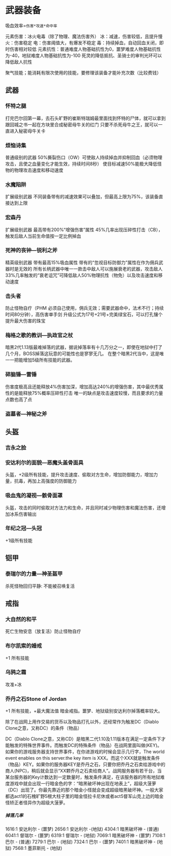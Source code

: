 # 武器装备
吸血效率=`伤害*攻速*命中率`

元素伤害：冰火电毒（除了物理、魔法伤害外）
冰：减速，伤害较低，且提升慢
火：伤害稳定
电：伤害阈值大，有爆发不稳定
毒：持续掉血，自动回血关闭，即时伤害相对较低
元素抗性：普通难度人物基础抗性为0，噩梦难度人物基础抗性为-40，地狱难度人物基础抗性为-100
死灵的降低抵抗、圣骑士的审判光环可以降低敌人抗性

聚气技能；能消耗有限次使用的技能，要修理该装备才能补充次数（比较费钱）

## 武器
### 怀特之腿
打完巴尔回第一幕，去石头旷野的崔斯特瑞姆最里面找到怀特的尸体，就可以拿到
跟回城之书一起在方块里合成秘密母牛关的红门
只要不杀死母牛之王，就可以一直进入秘密母牛关卡

### 烦恼诗集
普通级别的武器
50%撕裂伤口（OW）可使敌人持续掉血并抑制回血（必须物理攻击，且使之血量变化才能生效，持续时间8秒）
使目标减速50%能极大降低怪物的物理攻击速度和移动速度

### 水魔陷阱
扩展级别武器
不同装备带有的减速效果可以叠加，但最高上限为75%，该装备直接达到上限

### 宏森丹
扩展级别武器
最高带有200%“增强伤害”属性
45%几率出现压碎性打击（CB），触发后敌人当前生命值按一定比例掉血

### 死神的丧钟—锐利之斧
精英级别武器
带有最高15%吸血属性
带有的“忽视目标防御力”属性在作为佣兵武器时是无效的
所有长柄武器中唯一一款击中敌人可以施展衰老的武器，攻击敌人33%几率触发的“衰老诅咒”可降低敌人50%物理抗性（物免）以及攻击速度和移动速度

### 击头者
防止怪物自疗（PHM 必须自己使用，佣兵无效；需要武器命中，法术不行；持续时间80分钟），高伤害单手剑
升级公式为17号+21号+完美绿宝石，可以打孔镶个提升最大伤害的珠宝

### 梅格之歌的教训—执政官之杖
暗黑2代1.13版最难掉落的武器，据说掉落率有十几万分之一，即使在地狱中打了几个月，BOSS掉落这玩意的可能性也是寥寥无几。
在整个暗黑2代当中，这是唯一一把能增加5级所有技能的武器。

### 碎脑锤—雷锤
伤害度极高且还能释放4%伤害加深，增加高达240%的增强伤害，其中最优秀属性的是能释放75%概率压碎性打击
唯一的缺点是攻击速度较慢，而且要求的力量点数也高了点

### 盗墓者—神秘之斧

## 头盔
### 吉永之脸

### 安达利尔的面貌—恶魔头盖骨面具
头盔，+2级所有技能，提升攻击速度、偷取对方生命，增加防御能力，增加力量，抗毒，再加上高强度的防御能力

### 吸血鬼的凝视—骸骨面罩
头盔，攻击的同时偷取对方法力和生命，并且同时减少物理伤害和魔法伤害，还增加冰系伤害输出

### 年纪之冠—头冠
+1级所有技能

## 铠甲
### 泰瑞尔的力量—神圣盔甲
杀死怪物回归平静: 不能被召唤复活

## 戒指
### 大自然的和平
死亡生物安息（放复活）防止怪物自疗

### 布尔凯索的婚戒
+1 所有技能

### 乌鸦之霜
攻准+冰

### 乔丹之石Stone of Jordan
+1 所有技能，+最大魔法值
暗金戒指。噩梦、地狱级别安达利尔掉落概率较大。

除了在战网上用作交易的货币以及物品打孔以外，还经常作为触发DC（Diablo Clone之意，又称DC）的条件（物品）

DC（Diablo Clone之意，又称CD）是暗黑二代1.10及1.11版本在满足一定条件下才能触发的特殊世界事件。而触发DC的特殊条件（物品）在战网里面叫做(KEY)。如果你的游戏服务器支持世界事件，在你进游戏的时候会显示几行字，The world event enables on this server.the key item is XXX。而这个XXX就是触发条件（物品）KEY。如果你的服务器KEY是乔丹之石，只要你把乔丹之石卖给游戏中的商人(NPC)，稍后就会显示“XX颗乔丹之石卖给商人”。战网服务器有若干台，当某台服务器的Key计数达到一定数量时，触发条件满足，在该服务器的所有地狱难度游戏中就会出现一行暗金色的字：“暗黑破坏神出现在地表上”，超级大菠萝（DC）出现了。你最先靠近的那个暗金小怪就会变成超级暗黑破坏神。一般大家都选act1的石槐旷野5根大柱子里的暗金怪拉卡尼休或者act5督军山克上边的暗金怪矫正者怪异作为超级大菠萝。

##### 掉落几率
1616:1 安达利尔 - (噩梦)
2656:1 安达利尔 -(地狱)
4304:1 暗黑破坏神 - (普通)
6041:1 督瑞尔 - (噩梦)
6319:1 督瑞尔 - (地狱)
7069:1 暗黑破坏神 - (噩梦)
7108:1 巴尔 - (普通)
7279:1 巴尔 - (地狱)
7324:1 巴尔 - (噩梦)
7401:1 暗黑破坏神 - (地狱)
7568:1 墨菲斯托 - (地狱)